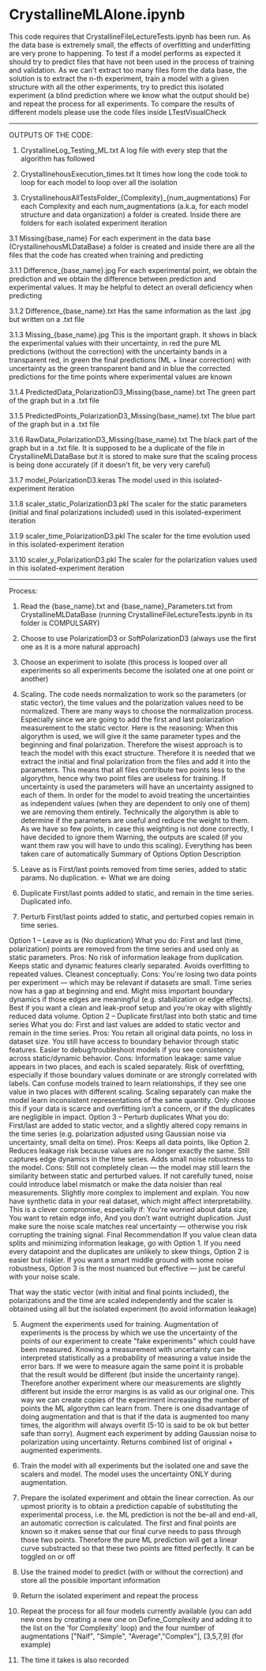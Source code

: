 <h1>CrystallineMLAlone.ipynb</h1>

This code requires that CrystallineFileLectureTests.ipynb has been run. As the data base is extremely small, the effects of overfitting and underfitting are very prone to happening. To test if a model performs as expected it should try to predict files that have not been used in the process of training and validation. As we can't extract too many files form the data base, the solution is to extract the n-th experiment, train a model with a given structure with all the other experiments, try to predict this isolated experiment (a blind prediction where we know what the output should be) and repeat the process for all experiments. To compare the results of different models please use the code files inside LTestVisualCheck

__________________________________________________________________________________________

OUTPUTS OF THE CODE: 

1. CrystallineLog_Testing_ML.txt
A log file with every step that the algorithm has followed


2. CrystallinehousExecution_times.txt
It times how long the code took to loop for each model to loop over all the isolation 


3. CrystallinehousAllTestsFolder_{Complexity}_{num_augmentations} 
For each Complexity and each num_augmentations (a.k.a, for each model structure and data organization) a folder is created. Inside there are folders for each isolated experiment iteration

3.1 Missing{base_name}
For each experiment in the data base (CrystallinehousMLDataBase) a folder is created and inside there are all the files that the code has created when training and predicting
 
3.1.1 Difference_{base_name}.jpg
For each experimental point, we obtain the prediction and we obtain the difference between prediction and experimental values. It may be helpful to detect an overall deficiency when predicting

3.1.2 Difference_{base_name}.txt
Has the same information as the last .jpg but written on a .txt file

3.1.3 Missing_{base_name}.jpg
This is the important graph. It shows in black the experimental values with their uncertainty, in red the pure ML predictions (without the correction) with the uncertainty bands in a transparent red, in green the final predictions (ML + linear correction) with uncertainty as the green transparent band and in blue the corrected predictions for the time points where experimental values are known

3.1.4 PredictedData_PolarizationD3_Missing{base_name}.txt
The green part of the graph but in a .txt file

3.1.5 PredictedPoints_PolarizationD3_Missing{base_name}.txt
The blue part of the graph but in a .txt file

3.1.6 RawData_PolarizationD3_Missing{base_name}.txt
The black part of the graph but in a .txt file. It is supposed to be a duplicate of the file in CrystallineMLDataBase but it is stored to make sure that the scaling process is being done accurately (if it doesn't fit, be very very careful)

3.1.7 model_PolarizationD3.keras
The model used in this isolated-experiment iteration

3.1.8 scaler_static_PolarizationD3.pkl
The scaler for the static parameters (initial and final polarizations included) used in this isolated-experiment iteration

3.1.9 scaler_time_PolarizationD3.pkl
The scaler for the time evolution used in this isolated-experiment iteration

3.1.10 scaler_y_PolarizationD3.pkl
The scaler for the polarization values used in this isolated-experiment iteration


__________________________________________________________________________________________


Process:

1. Read the {base_name}.txt and {base_name}_Parameters.txt from CrystallineMLDataBase (running CrystallineFileLectureTests.ipynb in its folder is COMPULSARY)

2. Choose to use PolarizationD3 or SoftPolarizationD3 (always use the first one as it is a more natural approach)

3. Choose an experiment to isolate (this process is looped over all experiments so all experiments become the isolated one at one point or another)

4. Scaling. The code needs normalization to work so the parameters (or static vector), the time values and the polarization values need to be normalized. There are many ways to choose the normalization process. Especially since we are going to add the first and last polarization measurement to the static vector. Here is the reasoning:
When this algorythm is used, we will give it the same parameter types and the beginning and final polarization. Therefore the wisest approach is to teach the model with this
exact structure. Therefore it is needed that we extract the initial and final polarization from the files and add it into the parameters. This means that all files contribute 
two points less to the algorythm, hence why two point files are useless for training. If uncertainty is used the parameters will have an uncertainty assigned to each of them. In 
order for the model to avoid treating the uncertainties as independent values (when they are dependent to only one of them) we are removing them entirely. Technically the algorythm 
is able to determine if the parameters are useful and reduce the weight to them. As we have so few points, in case this weighting is not done correctly, I have decided to ignore them
Warning, the outputs are scaled (if you want them raw you will have to undo this scaling). Everything has been taken care of automatically
 Summary of Options
Option	Description
1. Leave as is	First/last points removed from time series, added to static params. No duplication. <- What we are doing
2. Duplicate	First/last points added to static, and remain in the time series. Duplicated info.
3. Perturb	First/last points added to static, and perturbed copies remain in time series.

 Option 1 – Leave as is (No duplication)
    What you do: First and last (time, polarization) points are removed from the time series and used only as static parameters.
    Pros:
        No risk of information leakage from duplication.
        Keeps static and dynamic features clearly separated.
        Avoids overfitting to repeated values.
        Cleanest conceptually.
    Cons:
        You're losing two data points per experiment — which may be relevant if datasets are small.
        Time series now has a gap at beginning and end.
        Might miss important boundary dynamics if those edges are meaningful (e.g. stabilization or edge effects).
 Best if you want a clean and leak-proof setup and you're okay with slightly reduced data volume.
 Option 2 – Duplicate first/last into both static and time series
    What you do: First and last values are added to static vector and remain in the time series.
    Pros:
        You retain all original data points, no loss in dataset size.
        You still have access to boundary behavior through static features.
        Easier to debug/troubleshoot models if you see consistency across static/dynamic behavior.
    Cons:
        Information leakage: same value appears in two places, and each is scaled separately.
        Risk of overfitting, especially if those boundary values dominate or are strongly correlated with labels.
        Can confuse models trained to learn relationships, if they see one value in two places with different scaling.
        Scaling separately can make the model learn inconsistent representations of the same quantity.
 Only choose this if your data is scarce and overfitting isn’t a concern, or if the duplicates are negligible in impact.
 Option 3 – Perturb duplicates
    What you do: First/last are added to static vector, and a slightly altered copy remains in the time series (e.g. polarization adjusted using Gaussian noise via uncertainty, small delta on time).
    Pros:
        Keeps all data points, like Option 2.
        Reduces leakage risk because values are no longer exactly the same.
        Still captures edge dynamics in the time series.
        Adds small noise robustness to the model.
    Cons:
        Still not completely clean — the model may still learn the similarity between static and perturbed values.
        If not carefully tuned, noise could introduce label mismatch or make the data noisier than real measurements.
        Slightly more complex to implement and explain.
        You now have synthetic data in your real dataset, which might affect interpretability.
 This is a clever compromise, especially if:
    You're worried about data size,
    You want to retain edge info,
    And you don’t want outright duplication.
Just make sure the noise scale matches real uncertainty — otherwise you risk corrupting the training signal.
 Final Recommendation
    If you value clean data splits and minimizing information leakage, go with Option 1.
    If you need every datapoint and the duplicates are unlikely to skew things, Option 2 is easier but riskier.
    If you want a smart middle ground with some noise robustness, Option 3 is the most nuanced but effective — just be careful with your noise scale.

That way the static vector (with initial and final points included), the polarizations and the time are scaled independently and the scaler is obtained using all but the isolated experiment (to avoid information leakage)

5. Augment the experiments used for training. Augmentation of experiments is the process by which we use the uncertainty of the points of our experiment to create "fake experiments" which could have been measured. Knowing a measurement with uncertainty can be interpreted statistically as a probability of measuring a value inside the error bars. If we were to measure again the same point it is probable that the result would be different (but inside the uncertainty range). Therefore another experiment where our measurements are slightly different but inside the error margins is as valid as our original one. This way we can create copies of the experiment increasing the number of points the ML algorythm can learn from. 
There is one disadvantage of doing augmentation and that is that if the data is augmented too many times, the algorithm will always overfit (5-10 is said to be ok but better safe than sorry). Augment each experiment by adding Gaussian noise to polarization using uncertainty. Returns combined list of original + augmented experiments.

6. Train the model with all experiments but the isolated one and save the scalers and model. The model uses the uncertainty ONLY during augmentation.

7. Prepare the isolated experiment and obtain the linear correction. As our upmost priority is to obtain a prediction capable of substituting the experimental process, i.e. the ML prediction is not the be-all and end-all, an automatic correction is calculated. The first and final points are known so it makes sense that our final curve needs to pass through those two points. Therefore the pure ML prediction will get a linear curve substracted so that these two points are fitted perfectly. It can be toggled on or off

8. Use the trained model to predict (with or without the correction) and store all the possible important information

9. Return the isolated experiment and repeat the process

10. Repeat the process for all four models currently available (you can add new ones by creating a new one on Define_Complexity and adding it to the list on the 'for Complexity' loop) and the four number of augmentations ["Naif", "Simple", "Average","Complex"], [3,5,7,9] (for example)

11. The time it takes is also recorded
